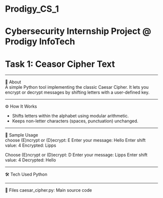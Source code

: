 # Prodigy_CS_1
# Cybersecurity Internship Project @ Prodigy InfoTech
# Task 1: Ceasor Cipher Text

---

🔐 About  
A simple Python tool implementing the classic Caesar Cipher. 
It lets you encrypt or decrypt messages by shifting letters with a user-defined key.

---

⚙️ How It Works  
- Shifts letters within the alphabet using modular arithmetic.  
- Keeps non-letter characters (spaces, punctuation) unchanged.

---

🧪 Sample Usage  
choose (E)ncrypt or (D)ecrypt: E Enter your message: Hello Enter shift value: 4 Encrypted: Lipps

Choose (E)ncrypt or (D)ecrypt: D Enter your message: Lipps Enter shift value: 4 Decrypted: Hello

---

🛠️ Tech Used
Python

---

📁 Files
caesar_cipher.py: Main source code
